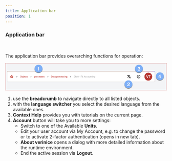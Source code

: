 ```yaml
---
title: Application bar
position: 1
---
```


### Application bar

<br>

The application bar provides overarching functions for operation:

![application bar](media/veo_app-bar.en.png)

1. use the **breadcrumb** to navigate directly to all listed objects.
1. with the **language switcher** you select the desired language from the available ones.
1. **Context Help** provides you with tutorials on the current page.
1. **Account** button will take you to more settings:
    - Switch to one of the Available **Units**.
    - Edit your user account via <DocLink to="??">My Account</DocLink>, e.g. to change the password or to activate 2-factor authentication (opens in new tab).
    - **About verinice** opens a dialog with more detailed information about the runtime environment.
    - End the active session via **Logout**.

<br>
